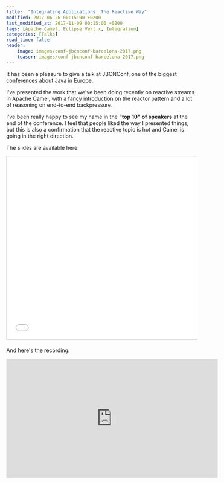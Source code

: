 ```yaml
---
title:  "Integrating Applications: The Reactive Way"
modified: 2017-06-26 00:15:00 +0200
last_modified_at: 2017-11-09 00:15:00 +0200
tags: [Apache Camel, Eclipse Vert.x, Integration]
categories: [Talks]
read_time: false
header:
    image: images/conf-jbcnconf-barcelona-2017.png
    teaser: images/conf-jbcnconf-barcelona-2017.png
---
```

It has been a pleasure to give a talk at JBCNConf, one of the biggest conferences about Java in Europe.

I've presented the work that we've been doing recently on reactive streams in Apache Camel, with a fancy introduction on the reactor 
pattern and a lot of reasoning on end-to-end backpressure.

I've been really happy to see my name in the **"top 10" of speakers** at the end of the conference.
I feel that people liked the way I presented things, but this is also a confirmation that the 
reactive topic is hot and Camel is going in the right direction.

The slides are available here:

<iframe src="//www.slideshare.net/slideshow/embed_code/key/tLfgLN4po23zAa" width="595" height="485" frameborder="0" marginwidth="0" marginheight="0" scrolling="no" style="border:1px solid #CCC; border-width:1px; margin-bottom:5px; max-width: 100%;" allowfullscreen> </iframe>

And here's the recording:

<iframe width="560" height="315" src="https://www.youtube.com/embed/1JtdUhLf5pE" frameborder="0" allowfullscreen></iframe>